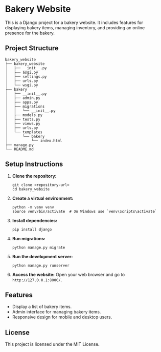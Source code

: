 # Bakery Website

This is a Django project for a bakery website. It includes features for displaying bakery items, managing inventory, and providing an online presence for the bakery.

## Project Structure

```
bakery_website
├── bakery_website
│   ├── __init__.py
│   ├── asgi.py
│   ├── settings.py
│   ├── urls.py
│   └── wsgi.py
├── bakery
│   ├── __init__.py
│   ├── admin.py
│   ├── apps.py
│   ├── migrations
│   │   └── __init__.py
│   ├── models.py
│   ├── tests.py
│   ├── views.py
│   ├── urls.py
│   └── templates
│       └── bakery
│           └── index.html
├── manage.py
└── README.md
```

## Setup Instructions

1. **Clone the repository:**
   ```
   git clone <repository-url>
   cd bakery_website
   ```

2. **Create a virtual environment:**
   ```
   python -m venv venv
   source venv/bin/activate  # On Windows use `venv\Scripts\activate`
   ```

3. **Install dependencies:**
   ```
   pip install django
   ```

4. **Run migrations:**
   ```
   python manage.py migrate
   ```

5. **Run the development server:**
   ```
   python manage.py runserver
   ```

6. **Access the website:**
   Open your web browser and go to `http://127.0.0.1:8000/`.

## Features

- Display a list of bakery items.
- Admin interface for managing bakery items.
- Responsive design for mobile and desktop users.

## License

This project is licensed under the MIT License.